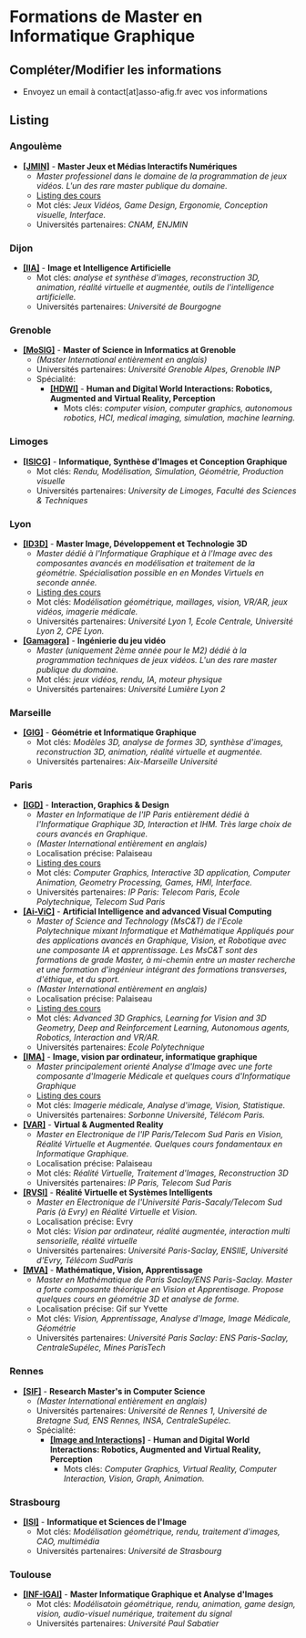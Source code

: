 # Formations de Master en Informatique Graphique 
## Compléter/Modifier les informations 
  - Envoyez un email à contact[at]asso-afig.fr avec vos informations


## Listing 

### Angoulème 

* **[&#91;JMIN&#93;](https://enjmin.cnam.fr/formations/master-jeux-video/)** - **Master Jeux et Médias Interactifs Numériques** 
  * _Master professionel dans le domaine de la programmation de jeux vidéos. L'un des rare master publique du domaine._
  * [Listing des cours](https://enjmin.cnam.fr/formations/master-jeux-video/programme/)
  * Mot clés: _Jeux Vidéos, Game Design, Ergonomie, Conception visuelle, Interface._
  * Universités partenaires: _CNAM, ENJMIN_
### Dijon 

* **[&#91;IIA&#93;](https://www.u-bourgogne.fr/images/stories/odf/master/ff-image-intelligence-artificielle-m2.pdf)** - **Image et Intelligence Artificielle** 
  * Mot clés: _analyse et synthèse d'images, reconstruction 3D, animation, réalité virtuelle et augmentée, outils de l'intelligence artificielle._
  * Universités partenaires: _Université de Bourgogne_
### Grenoble 

* **[&#91;MoSIG&#93;](https://mosig.imag.fr/)** - **Master of Science in Informatics at Grenoble** 
  * _(Master International entièrement en anglais)_
  * Universités partenaires: _Université Grenoble Alpes, Grenoble INP_
  * Spécialité:
    * **[&#91;HDWI&#93;](https://mosig.imag.fr/HDW/HDW)** - **Human and Digital World Interactions: Robotics, Augmented and Virtual Reality, Perception**
      * Mots clés: _computer vision, computer graphics, autonomous robotics, HCI, medical imaging, simulation, machine learning._


### Limoges 

* **[&#91;ISICG&#93;](https://www.unilim.fr/isicg/Modules_et_competences.html)** - **Informatique, Synthèse d'Images et Conception Graphique** 
  * Mot clés: _Rendu, Modélisation, Simulation, Géométrie, Production visuelle_
  * Universités partenaires: _University de Limoges, Faculté des Sciences &amp; Techniques_
### Lyon 

* **[&#91;ID3D&#93;](http://master-info.univ-lyon1.fr/ID3D/)** - **Master Image, Développement et Technologie 3D** 
  * _Master dédié à l'Informatique Graphique et à l'Image avec des composantes avancés en modélisation et traitement de la géométrie. Spécialisation possible en en Mondes Virtuels en seconde année._
  * [Listing des cours](http://master-info.univ-lyon1.fr/ID3D/#2)
  * Mot clés: _Modélisation géométrique, maillages, vision, VR/AR, jeux vidéos, imagerie médicale._
  * Universités partenaires: _Université Lyon 1, Ecole Centrale, Université Lyon 2, CPE Lyon._
* **[&#91;Gamagora&#93;](https://icom.univ-lyon2.fr/formation/master-2-informatique-gamagora-1)** - **Ingénierie du jeu vidéo** 
  * _Master (uniquement 2ème année pour le M2) dédié à la programmation techniques de jeux vidéos. L'un des rare master publique du domaine._
  * Mot clés: _jeux vidéos, rendu, IA, moteur physique_
  * Universités partenaires: _Université Lumière Lyon 2_
### Marseille 

* **[&#91;GIG&#93;](https://formations.univ-amu.fr/fr/master/5SIN/PRSIN5AF)** - **Géométrie et Informatique Graphique** 
  * Mot clés: _Modèles 3D, analyse de formes 3D, synthèse d'images, reconstruction 3D, animation, réalité virtuelle et augmentée._
  * Universités partenaires: _Aix-Marseille Université_
### Paris 

* **[&#91;IGD&#93;](https://www.ip-paris.fr/en/education/masters/computer-science-program/master-year-2-interaction-graphics-design)** - **Interaction, Graphics &amp; Design** 
  * _Master en Informatique de l'IP Paris entièrement dédié à l'Informatique Graphique 3D, Interaction et IHM. Très large choix de cours avancés en Graphique._
  * _(Master International entièrement en anglais)_
  * Localisation précise: Palaiseau
  * [Listing des cours](https://diva.telecom-paristech.fr/igd/allcourses.html)
  * Mot clés: _Computer Graphics, Interactive 3D application, Computer Animation, Geometry Processing, Games, HMI, Interface._
  * Universités partenaires: _IP Paris: Telecom Paris, Ecole Polytechnique, Telecom Sud Paris_
* **[&#91;Ai-ViC&#93;](https://programmes.polytechnique.edu/en/master/all-msct-programs/artificial-intelligence-advanced-visual-computing-master)** - **Artificial Intelligence and advanced Visual Computing** 
  * _Master of Science and Technology (MsC&amp;T) de l'Ecole Polytechnique mixant Informatique et Mathématique Appliqués pour des applications avancés en Graphique, Vision, et Robotique avec une composante IA et apprentissage. Les MsC&amp;T sont des formations de grade Master, à mi-chemin entre un master recherche et une formation d'ingénieur intégrant des formations transverses, d'éthique, et du sport._
  * _(Master International entièrement en anglais)_
  * Localisation précise: Palaiseau
  * [Listing des cours](https://programmes.polytechnique.edu/en/master-all-msct-programs/artificial-intelligence-advanced-visual-computing/course-content)
  * Mot clés: _Advanced 3D Graphics, Learning for Vision and 3D Geometry, Deep and Reinforcement Learning, Autonomous agents, Robotics, Interaction and VR/AR._
  * Universités partenaires: _Ecole Polytechnique_
* **[&#91;IMA&#93;](https://sciences.sorbonne-universite.fr/formation-sciences/masters/master-informatique/parcours-ima)** - **Image, vision par ordinateur, informatique graphique** 
  * _Master principalement orienté Analyse d'Image avec une forte composante d'Imagerie Médicale et quelques cours d'Informatique Graphique_
  * [Listing des cours](http://www-master.ufr-info-p6.jussieu.fr/parcours/ima/ue.html)
  * Mot clés: _Imagerie médicale, Analyse d'image, Vision, Statistique._
  * Universités partenaires: _Sorbonne Université, Télécom Paris._
* **[&#91;VAR&#93;](https://www.ip-paris.fr/en/education/masters/electrical-engineering-program/master-year-2-virtual-augmented-reality)** - **Virtual &amp; Augmented Reality** 
  * _Master en Electronique de l'IP Paris/Telecom Sud Paris en Vision, Réalité Virtuelle et Augmentée. Quelques cours fondamentaux en Informatique Graphique._
  * Localisation précise: Palaiseau
  * Mot clés: _Réalité Virtuelle, Traitement d'Images, Reconstruction 3D_
  * Universités partenaires: _IP Paris, Telecom Sud Paris_
* **[&#91;RVSI&#93;](https://www.universite-paris-saclay.fr/en/education/master/electrical-engineering/m2-virtual-reality-and-intelligent-systems)** - **Réalité Virtuelle et Systèmes Intelligents** 
  * _Master en Electronique de l'Université Paris-Sacaly/Telecom Sud Paris (à Evry) en Réalité Virtuelle et Vision._
  * Localisation précise: Evry
  * Mot clés: _Vision par ordinateur, réalité augmentée, interaction multi sensorielle, réalité virtuelle_
  * Universités partenaires: _Université Paris-Saclay, ENSIIE, Université d'Evry, Télécom SudParis_
* **[&#91;MVA&#93;](http://math.ens-paris-saclay.fr/version-francaise/formations/master-mva/)** - **Mathématique, Vision, Apprentissage** 
  * _Master en Mathématique de Paris Saclay/ENS Paris-Saclay. Master a forte composante théorique en Vision et Apprentisage. Propose quelques cours en géométrie 3D et analyse de forme._
  * Localisation précise: Gif sur Yvette
  * Mot clés: _Vision, Apprentissage, Analyse d'Image, Image Médicale, Géométrie_
  * Universités partenaires: _Université Paris Saclay: ENS Paris-Saclay, CentraleSupélec, Mines ParisTech_
### Rennes 

* **[&#91;SIF&#93;](http://master.irisa.fr/index.php)** - **Research Master's in Computer Science** 
  * _(Master International entièrement en anglais)_
  * Universités partenaires: _Université de Rennes 1, Université de Bretagne Sud, ENS Rennes, INSA, CentraleSupélec._
  * Spécialité:
    * **[&#91;Image and Interactions&#93;](http://master.irisa.fr/courses/index-rennes.php)** - **Human and Digital World Interactions: Robotics, Augmented and Virtual Reality, Perception**
      * Mots clés: _Computer Graphics, Virtual Reality, Computer Interaction, Vision, Graph, Animation._


### Strasbourg 

* **[&#91;ISI&#93;](http://master-informatique.unistra.fr/#isi)** - **Informatique et Sciences de l'Image** 
  * Mot clés: _Modélisation géométrique, rendu, traitement d'images, CAO, multimédia_
  * Universités partenaires: _Université de Strasbourg_
### Toulouse 

* **[&#91;INF-IGAI&#93;](https://departement-informatique.univ-tlse3.fr/master-igai/)** - **Master Informatique Graphique et Analyse d'Images** 
  * Mot clés: _Modélisatoin géométrique, rendu, animation, game design, vision, audio-visuel numérique, traitement du signal_
  * Universités partenaires: _Université Paul Sabatier_
